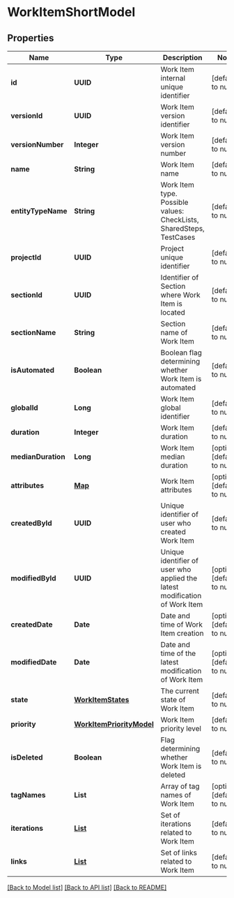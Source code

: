 # WorkItemShortModel
## Properties

| Name | Type | Description | Notes |
|------------ | ------------- | ------------- | -------------|
| **id** | **UUID** | Work Item internal unique identifier | [default to null] |
| **versionId** | **UUID** | Work Item version identifier | [default to null] |
| **versionNumber** | **Integer** | Work Item version number | [default to null] |
| **name** | **String** | Work Item name | [default to null] |
| **entityTypeName** | **String** | Work Item type. Possible values: CheckLists, SharedSteps, TestCases | [default to null] |
| **projectId** | **UUID** | Project unique identifier | [default to null] |
| **sectionId** | **UUID** | Identifier of Section where Work Item is located | [default to null] |
| **sectionName** | **String** | Section name of Work Item | [default to null] |
| **isAutomated** | **Boolean** | Boolean flag determining whether Work Item is automated | [default to null] |
| **globalId** | **Long** | Work Item global identifier | [default to null] |
| **duration** | **Integer** | Work Item duration | [default to null] |
| **medianDuration** | **Long** | Work Item median duration | [optional] [default to null] |
| **attributes** | [**Map**](AnyType.md) | Work Item attributes | [optional] [default to null] |
| **createdById** | **UUID** | Unique identifier of user who created Work Item | [default to null] |
| **modifiedById** | **UUID** | Unique identifier of user who applied the latest modification of Work Item | [optional] [default to null] |
| **createdDate** | **Date** | Date and time of Work Item creation | [optional] [default to null] |
| **modifiedDate** | **Date** | Date and time of the latest modification of Work Item | [optional] [default to null] |
| **state** | [**WorkItemStates**](WorkItemStates.md) | The current state of Work Item | [default to null] |
| **priority** | [**WorkItemPriorityModel**](WorkItemPriorityModel.md) | Work Item priority level | [default to null] |
| **isDeleted** | **Boolean** | Flag determining whether Work Item is deleted | [default to null] |
| **tagNames** | **List** | Array of tag names of Work Item | [optional] [default to null] |
| **iterations** | [**List**](IterationModel.md) | Set of iterations related to Work Item | [default to null] |
| **links** | [**List**](LinkShortModel.md) | Set of links related to Work Item | [default to null] |

[[Back to Model list]](../README.md#documentation-for-models) [[Back to API list]](../README.md#documentation-for-api-endpoints) [[Back to README]](../README.md)

